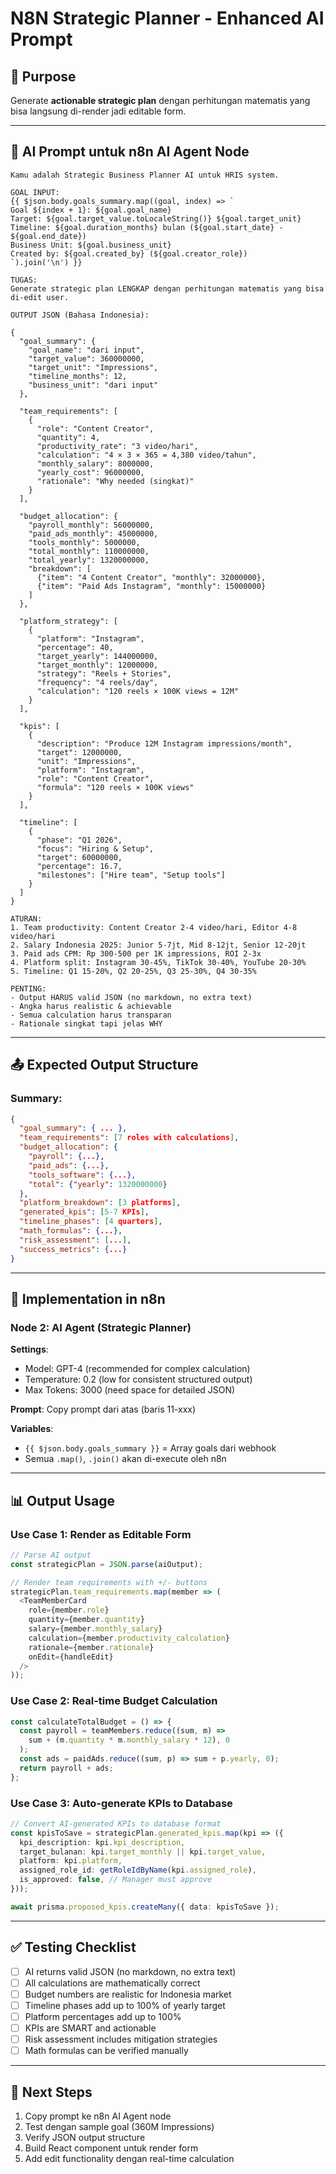 # N8N Strategic Planner - Enhanced AI Prompt

## 🎯 Purpose
Generate **actionable strategic plan** dengan perhitungan matematis yang bisa langsung di-render jadi editable form.

---

## 📝 AI Prompt untuk n8n AI Agent Node

```
Kamu adalah Strategic Business Planner AI untuk HRIS system.

GOAL INPUT:
{{ $json.body.goals_summary.map((goal, index) => `
Goal ${index + 1}: ${goal.goal_name}
Target: ${goal.target_value.toLocaleString()} ${goal.target_unit}
Timeline: ${goal.duration_months} bulan (${goal.start_date} - ${goal.end_date})
Business Unit: ${goal.business_unit}
Created by: ${goal.created_by} (${goal.creator_role})
`).join('\n') }}

TUGAS:
Generate strategic plan LENGKAP dengan perhitungan matematis yang bisa di-edit user.

OUTPUT JSON (Bahasa Indonesia):

{
  "goal_summary": {
    "goal_name": "dari input",
    "target_value": 360000000,
    "target_unit": "Impressions",
    "timeline_months": 12,
    "business_unit": "dari input"
  },
  
  "team_requirements": [
    {
      "role": "Content Creator",
      "quantity": 4,
      "productivity_rate": "3 video/hari",
      "calculation": "4 × 3 × 365 = 4,380 video/tahun",
      "monthly_salary": 8000000,
      "yearly_cost": 96000000,
      "rationale": "Why needed (singkat)"
    }
  ],
  
  "budget_allocation": {
    "payroll_monthly": 56000000,
    "paid_ads_monthly": 45000000,
    "tools_monthly": 5000000,
    "total_monthly": 110000000,
    "total_yearly": 1320000000,
    "breakdown": [
      {"item": "4 Content Creator", "monthly": 32000000},
      {"item": "Paid Ads Instagram", "monthly": 15000000}
    ]
  },
  
  "platform_strategy": [
    {
      "platform": "Instagram",
      "percentage": 40,
      "target_yearly": 144000000,
      "target_monthly": 12000000,
      "strategy": "Reels + Stories",
      "frequency": "4 reels/day",
      "calculation": "120 reels × 100K views = 12M"
    }
  ],
  
  "kpis": [
    {
      "description": "Produce 12M Instagram impressions/month",
      "target": 12000000,
      "unit": "Impressions",
      "platform": "Instagram",
      "role": "Content Creator",
      "formula": "120 reels × 100K views"
    }
  ],
  
  "timeline": [
    {
      "phase": "Q1 2026",
      "focus": "Hiring & Setup",
      "target": 60000000,
      "percentage": 16.7,
      "milestones": ["Hire team", "Setup tools"]
    }
  ]
}

ATURAN:
1. Team productivity: Content Creator 2-4 video/hari, Editor 4-8 video/hari
2. Salary Indonesia 2025: Junior 5-7jt, Mid 8-12jt, Senior 12-20jt
3. Paid ads CPM: Rp 300-500 per 1K impressions, ROI 2-3x
4. Platform split: Instagram 30-45%, TikTok 30-40%, YouTube 20-30%
5. Timeline: Q1 15-20%, Q2 20-25%, Q3 25-30%, Q4 30-35%

PENTING:
- Output HARUS valid JSON (no markdown, no extra text)
- Angka harus realistic & achievable
- Semua calculation harus transparan
- Rationale singkat tapi jelas WHY
```

---

## 📤 Expected Output Structure

### Summary:
```json
{
  "goal_summary": { ... },
  "team_requirements": [7 roles with calculations],
  "budget_allocation": {
    "payroll": {...},
    "paid_ads": {...},
    "tools_software": {...},
    "total": {"yearly": 1320000000}
  },
  "platform_breakdown": [3 platforms],
  "generated_kpis": [5-7 KPIs],
  "timeline_phases": [4 quarters],
  "math_formulas": {...},
  "risk_assessment": [...],
  "success_metrics": {...}
}
```

---

## 🔧 Implementation in n8n

### Node 2: AI Agent (Strategic Planner)

**Settings**:
- Model: GPT-4 (recommended for complex calculation)
- Temperature: 0.2 (low for consistent structured output)
- Max Tokens: 3000 (need space for detailed JSON)

**Prompt**: Copy prompt dari atas (baris 11-xxx)

**Variables**:
- `{{ $json.body.goals_summary }}` = Array goals dari webhook
- Semua `.map()`, `.join()` akan di-execute oleh n8n

---

## 📊 Output Usage

### Use Case 1: Render as Editable Form
```typescript
// Parse AI output
const strategicPlan = JSON.parse(aiOutput);

// Render team requirements with +/- buttons
strategicPlan.team_requirements.map(member => (
  <TeamMemberCard
    role={member.role}
    quantity={member.quantity}
    salary={member.monthly_salary}
    calculation={member.productivity_calculation}
    rationale={member.rationale}
    onEdit={handleEdit}
  />
));
```

### Use Case 2: Real-time Budget Calculation
```typescript
const calculateTotalBudget = () => {
  const payroll = teamMembers.reduce((sum, m) => 
    sum + (m.quantity * m.monthly_salary * 12), 0
  );
  const ads = paidAds.reduce((sum, p) => sum + p.yearly, 0);
  return payroll + ads;
};
```

### Use Case 3: Auto-generate KPIs to Database
```typescript
// Convert AI-generated KPIs to database format
const kpisToSave = strategicPlan.generated_kpis.map(kpi => ({
  kpi_description: kpi.kpi_description,
  target_bulanan: kpi.target_monthly || kpi.target_value,
  platform: kpi.platform,
  assigned_role_id: getRoleIdByName(kpi.assigned_role),
  is_approved: false, // Manager must approve
}));

await prisma.proposed_kpis.createMany({ data: kpisToSave });
```

---

## ✅ Testing Checklist

- [ ] AI returns valid JSON (no markdown, no extra text)
- [ ] All calculations are mathematically correct
- [ ] Budget numbers are realistic for Indonesia market
- [ ] Timeline phases add up to 100% of yearly target
- [ ] Platform percentages add up to 100%
- [ ] KPIs are SMART and actionable
- [ ] Risk assessment includes mitigation strategies
- [ ] Math formulas can be verified manually

---

## 🚀 Next Steps

1. Copy prompt ke n8n AI Agent node
2. Test dengan sample goal (360M Impressions)
3. Verify JSON output structure
4. Build React component untuk render form
5. Add edit functionality dengan real-time calculation
